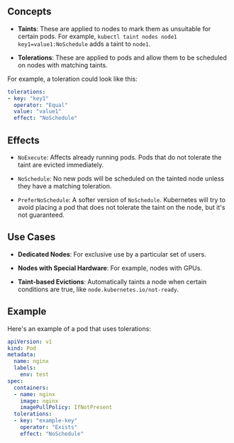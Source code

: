 ## Concepts
- **Taints**: These are applied to nodes to mark them as unsuitable for certain pods. For example, `kubectl taint nodes node1 key1=value1:NoSchedule` adds a taint to `node1`.

- **Tolerations**: These are applied to pods and allow them to be scheduled on nodes with matching taints.

For example, a toleration could look like this:

``` yaml
tolerations:
- key: "key1"
  operator: "Equal"
  value: "value1"
  effect: "NoSchedule"
```



## Effects
- `NoExecute`: Affects already running pods. Pods that do not tolerate the taint are evicted immediately.

- `NoSchedule`: No new pods will be scheduled on the tainted node unless they have a matching toleration.

- `PreferNoSchedule`: A softer version of `NoSchedule`. Kubernetes will try to avoid placing a pod that does not tolerate the taint on the node, but it's not guaranteed.


## Use Cases
- **Dedicated Nodes**: For exclusive use by a particular set of users.

- **Nodes with Special Hardware**: For example, nodes with GPUs.

- **Taint-based Evictions**: Automatically taints a node when certain conditions are true, like `node.kubernetes.io/not-ready`.


## Example
Here's an example of a pod that uses tolerations:

``` yaml
apiVersion: v1
kind: Pod
metadata:
  name: nginx
  labels:
    env: test
spec:
  containers:
  - name: nginx
    image: nginx
    imagePullPolicy: IfNotPresent
  tolerations:
  - key: "example-key"
    operator: "Exists"
    effect: "NoSchedule"
```